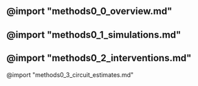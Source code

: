 @import "methods0_0_overview.md"
---
@import "methods0_1_simulations.md"
---
@import "methods0_2_interventions.md"
---
@import "methods0_3_circuit_estimates.md"
